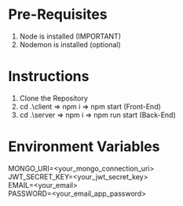 # Pre-Requisites

1. Node is installed (IMPORTANT)
2. Nodemon is installed (optional)

# Instructions

1. Clone the Repository
2. cd .\client => npm i => npm start (Front-End)
2. cd .\server => npm i => npm run start (Back-End)

# Environment Variables
MONGO_URI=<your_mongo_connection_uri><br />
JWT_SECRET_KEY=<your_jwt_secret_key><br />
EMAIL=<your_email><br />
PASSWORD=<your_email_app_password><br />

